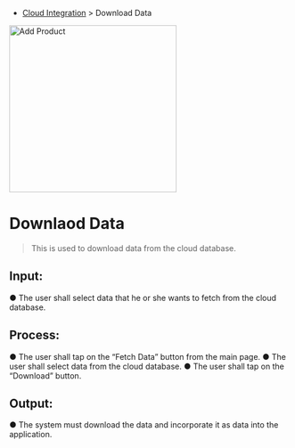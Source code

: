 - [Cloud Integration](../MAIN_MD/4_SQUAREMIND_CloudIntegration.md) > Download Data

<img src="https://github.com/HarleyGotardo/square-mind/assets/111520613/6293cd21-0c53-44fb-8565-1a781b7a358d" alt="Add Product" width="300"/>

# Downlaod Data
> This is used to download data from the cloud database.

## Input:
  ● The user shall select data that he or she wants to fetch from the cloud database.

## Process:
  ● The user shall tap on the “Fetch Data” button from the main page.
  ● The user shall select data from the cloud database.
  ● The user shall tap on the “Download” button.

## Output:
  ● The system must download the data and incorporate it as data into the application.
